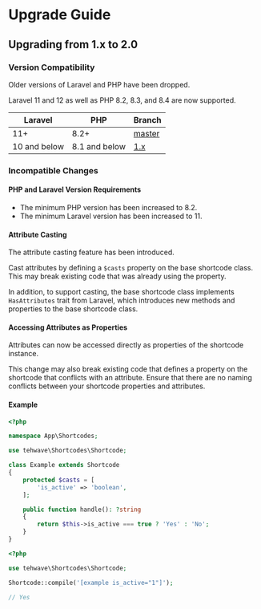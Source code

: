 # Upgrade Guide

## Upgrading from 1.x to 2.0

### Version Compatibility

Older versions of Laravel and PHP have been dropped.

Laravel 11 and 12 as well as PHP 8.2, 8.3, and 8.4 are now supported.

| Laravel | PHP | Branch |
|---|---|---|
|  11+ | 8.2+ | [master](https://github.com/tehwave/laravel-shortcodes/tree/master) |
|  10 and below | 8.1 and below | [1.x](https://github.com/tehwave/laravel-shortcodes/tree/1.x) |

### Incompatible Changes

#### PHP and Laravel Version Requirements

- The minimum PHP version has been increased to 8.2.
- The minimum Laravel version has been increased to 11.

#### Attribute Casting

The attribute casting feature has been introduced.

Cast attributes by defining a `$casts` property on the base shortcode class. This may break existing code that was already using the property.

In addition, to support casting, the base shortcode class implements `HasAttributes` trait from Laravel, which introduces new methods and properties to the base shortcode class.

#### Accessing Attributes as Properties

Attributes can now be accessed directly as properties of the shortcode instance. 

This change may also break existing code that defines a property on the shortcode that conflicts with an attribute. Ensure that there are no naming conflicts between your shortcode properties and attributes.

#### Example


```php
<?php

namespace App\Shortcodes;

use tehwave\Shortcodes\Shortcode;

class Example extends Shortcode
{
    protected $casts = [
        'is_active' => 'boolean',
    ];

    public function handle(): ?string
    {
        return $this->is_active === true ? 'Yes' : 'No';
    }
}
```

```php
<?php

use tehwave\Shortcodes\Shortcode;

Shortcode::compile('[example is_active="1"]');

// Yes
```